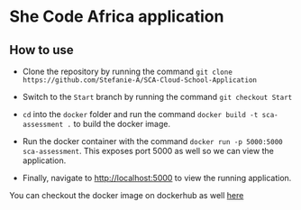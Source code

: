 # She Code Africa application

## How to use

- Clone the repository by running the command `git clone https://github.com/Stefanie-A/SCA-Cloud-School-Application`

- Switch to the `Start` branch by running the  command `git checkout Start`

- `cd` into the `docker` folder and run the command `docker build -t sca-assessment .` to build the docker image.

- Run the docker container with the command `docker run -p 5000:5000 sca-assessment`. This exposes port 5000 as well so we can view the application.

- Finally, navigate to [http://localhost:5000](http://localhost:5000) to view the running application.

You can checkout the docker image on dockerhub as well [here](https://hub.docker.com/repository/docker/stefnie/sca-application)